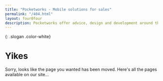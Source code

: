 ```yaml
---
title: "Pocketworks - Mobile solutions for sales"
permalink: "/404.html"
layout: four0four
description: Pocketworks offer advice, design and development around the implementation of apps for business.
---
```


{: .slogan .color-white}
# Yikes

Sorry, looks like the page you wanted has been moved. Here's all the pages available on our site...